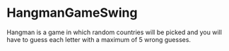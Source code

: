 # HangmanGameSwing
Hangman is a game in which random countries will be picked and you will have to guess each letter with a maximum of 5 wrong guesses.
